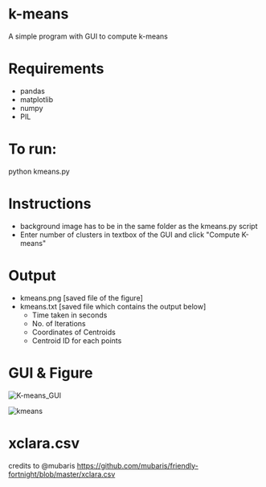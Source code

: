 # k-means
A simple program with GUI to compute k-means

# Requirements
- pandas
- matplotlib
- numpy
- PIL

# To run:
python kmeans.py

# Instructions
- background image has to be in the same folder as the kmeans.py script
- Enter number of clusters in textbox of the GUI and click "Compute K-means"

# Output
- kmeans.png [saved file of the figure]
- kmeans.txt [saved file which contains the output below]
  * Time taken in seconds
  * No. of Iterations
  * Coordinates of Centroids
  * Centroid ID for each points

# GUI & Figure
![K-means_GUI](https://user-images.githubusercontent.com/9330755/59557117-629d6400-900c-11e9-9adc-a7981399b588.png)

![kmeans](https://user-images.githubusercontent.com/9330755/59557141-41894300-900d-11e9-8eed-3f30309075f5.png)


# xclara.csv
credits to @mubaris
https://github.com/mubaris/friendly-fortnight/blob/master/xclara.csv
